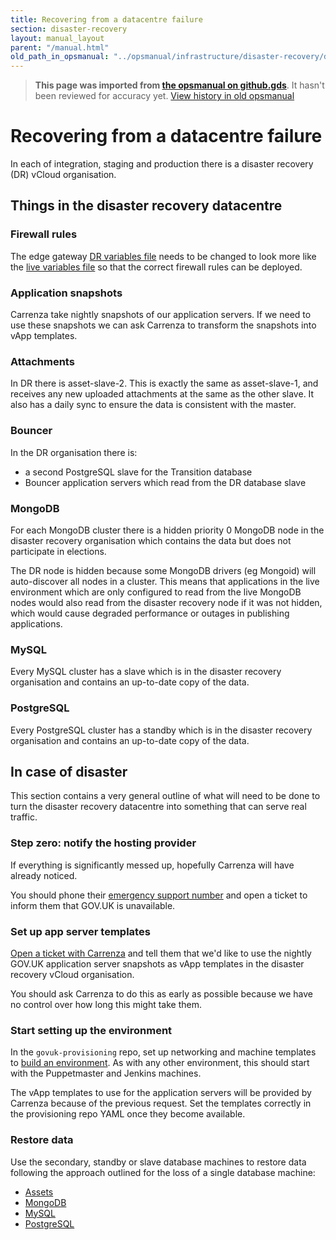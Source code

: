 ```yaml
---
title: Recovering from a datacentre failure
section: disaster-recovery
layout: manual_layout
parent: "/manual.html"
old_path_in_opsmanual: "../opsmanual/infrastructure/disaster-recovery/datacentre.md"
---
```




> **This page was imported from [the opsmanual on github.gds](https://github.gds/gds/opsmanual)**.
It hasn't been reviewed for accuracy yet.
[View history in old opsmanual](https://github.gds/gds/opsmanual/tree/master/infrastructure/disaster-recovery/datacentre.md)


# Recovering from a datacentre failure

In each of integration, staging and production there is a disaster recovery (DR) vCloud organisation.

## Things in the disaster recovery datacentre

### Firewall rules

The edge gateway [DR variables file][1] needs to be changed to look more like the [live variables file][2]
so that the correct firewall rules can be deployed.

[1]: https://github.gds/gds/govuk-provisioning/blob/master/vcloud-edge_gateway/vars/production_dr_carrenza_vars.yaml
[2]: https://github.gds/gds/govuk-provisioning/blob/master/vcloud-edge_gateway/vars/production_carrenza_vars.yaml

### Application snapshots

Carrenza take nightly snapshots of our application servers. If we need to use these snapshots we can
ask Carrenza to transform the snapshots into vApp templates.

### Attachments

In DR there is asset-slave-2. This is exactly the same as asset-slave-1, and receives any new uploaded attachments
at the same as the other slave. It also has a daily sync to ensure the data is consistent with the master.

### Bouncer

In the DR organisation there is:

- a second PostgreSQL slave for the Transition database
- Bouncer application servers which read from the DR database slave

### MongoDB

For each MongoDB cluster there is a hidden priority 0 MongoDB node in the disaster recovery organisation
which contains the data but does not participate in elections.

The DR node is hidden because some MongoDB drivers (eg Mongoid) will auto-discover all nodes in a cluster.
This means that applications in the live environment which are only configured to read from the live MongoDB
nodes would also read from the disaster recovery node if it was not hidden, which would cause degraded
performance or outages in publishing applications.

### MySQL

Every MySQL cluster has a slave which is in the disaster recovery organisation and contains an
up-to-date copy of the data.

### PostgreSQL

Every PostgreSQL cluster has a standby which is in the disaster recovery organisation and contains
an up-to-date copy of the data.

## In case of disaster

This section contains a very general outline of what will need to be done to turn the disaster
recovery datacentre into something that can serve real traffic.

### Step zero: notify the hosting provider

If everything is significantly messed up, hopefully Carrenza will have already noticed.

You should phone their [emergency support number][emergency-contact] and open a ticket to inform them
that GOV.UK is unavailable.

[emergency-contact]: ../../2nd-line/contact-numbers-in-case-of-incident.html

### Set up app server templates

[Open a ticket with Carrenza][carrenza-tickets] and tell them that we'd like to use the nightly
GOV.UK application server snapshots as vApp templates in the disaster recovery vCloud organisation.

You should ask Carrenza to do this as early as possible because we have no control over how long
this might take them.

[carrenza-tickets]: https://servicedesk.carrenza.com/

### Start setting up the environment

In the `govuk-provisioning` repo, set up networking and machine templates to
[build an environment][new-env]. As with any other environment, this should start with
the Puppetmaster and Jenkins machines.

[new-env]: ../howto/creating-a-new-environment.html

The vApp templates to use for the application servers will be provided by Carrenza because of
the previous request. Set the templates correctly in the provisioning repo YAML once they become
available.

### Restore data

Use the secondary, standby or slave database machines to restore data following the approach
outlined for the loss of a single database machine:

- [Assets](asset-master.html)
- [MongoDB](mongo-clusters.html)
- [MySQL](mysql-master.html)
- [PostgreSQL](postgresql-primary.html)

